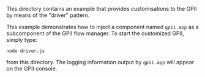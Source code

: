 This directory contains an example that provides customisations to the GPII by means of the "driver" pattern.

This example demonstrates how to inject a component named `gpii.app` as a subcomponent of the GPII flow manager. To start the customized GPII, simply type:

    node driver.js

from this directory. The logging information output by `gpii.app` will appear on the GPII console.
